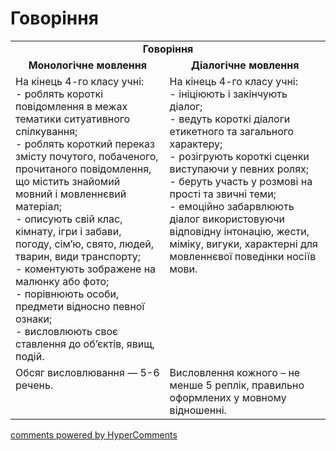 <div id="hypercomments_widget" class="js-hypercomments-widget invisible"></div>

# Говоріння

<table>
    <td align="center" colspan="2"><b>Говоріння</b></td>
  </tr>
            <tr>
                <td align="center"><b>Монологічне  мовлення</b></td>
                <td align="center"><b>Діалогічне  мовлення</b></td>
            </tr>
            <tr>
<td style="vertical-align:top !important;">
На кінець 4-го класу учні:<br>
- роблять короткі повідомлення в межах тематики ситуативного спілкування;<br>
- роблять короткий переказ змісту почутого, побаченого, прочитаного повідомлення, що містить знайомий мовний і мовленнєвий матеріал;<br>
- описують свій клас, кімнату, ігри і забави, погоду, сім’ю, свято, людей, тварин, види транспорту;<br>
- коментують зображене на малюнку або фото;<br>
- порівнюють особи, предмети відносно певної ознаки;<br>
- висловлюють своє ставлення до об’єктів, явищ, подій.
</td>
<td style="vertical-align:top !important;">
На кінець 4-го класу учні:<br>
- ініціюють і закінчують діалог;<br>
- ведуть короткі діалоги етикетного та загального характеру;<br>
- розігрують короткі сценки виступаючи у певних ролях;<br>
- беруть участь у розмові на прості та звичні теми;<br>
- емоційно забарвлюють діалог використовуючи відповідну інтонацію, жести, міміку, вигуки, характерні для мовленнєвої поведінки носіїв мови.
</td>
 <tr>
<td style="vertical-align:top !important;">
Обсяг висловлювання — 5-6 речень.
</td>
<td style="vertical-align:top !important;">
Висловлення кожного – не менше  5 реплік, правильно оформлених у мовному відношенні.
</td>
</table>

<div class="js-hypercomments-container">
    <a href="http://hypercomments.com" class="hc-link" title="comments widget">comments powered by HyperComments</a>
</div>